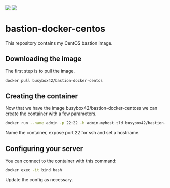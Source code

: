 [![](https://images.microbadger.com/badges/image/busybox42/bastion-docker-centos.svg)](https://microbadger.com/images/busybox42/bastion-docker-centos "Get your own image badge on microbadger.com")
[![](https://images.microbadger.com/badges/version/busybox42/bastion-docker-centos.svg)](https://microbadger.com/images/busybox42/bastion-docker-centos "Get your own version badge on microbadger.com")
# bastion-docker-centos
This repository contains my CentOS bastion image.

## Downloading the image
The first step is to pull the image.
```bash
docker pull busybox42/bastion-docker-centos
```

## Creating the container
Now that we have the image busybox42/bastion-docker-centoss we can create the container with a few parameters.
```bash
docker run --name admin -p 22:22 -h admin.myhost.tld busybox42/bastion-docker-centos
```
Name the container, expose port 22 for ssh and set a hostname.

## Configuring your server
You can connect to the container with this command:
```bash
docker exec -it bind bash
```
Update the config as necessary.
